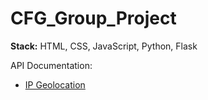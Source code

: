 # CFG_Group_Project

<b>Stack:</b> HTML, CSS, JavaScript, Python, Flask

API Documentation:
* [IP Geolocation](https://ip-api.com/docs/api:json)
